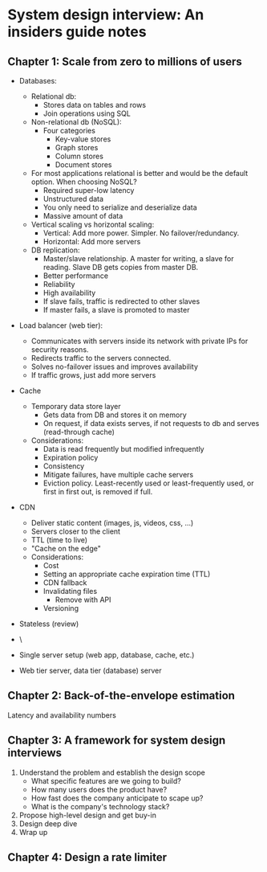 # System design interview: An insiders guide notes

## Chapter 1: Scale from zero to millions of users

* Databases:
  * Relational db:&#x20;
    * Stores data on tables and rows
    * Join operations using SQL
  * Non-relational db (NoSQL):
    * Four categories
      * Key-value stores
      * Graph stores
      * Column stores
      * Document stores
  * For most applications relational is better and would be the default option. When choosing NoSQL?
    * Required super-low latency
    * Unstructured data
    * You only need to serialize and deserialize data
    * Massive amount of data
  * Vertical scaling vs horizontal scaling:
    * Vertical: Add more power. Simpler. No failover/redundancy.
    * Horizontal: Add more servers
  * DB  replication:
    * Master/slave relationship. A master for writing, a slave for reading. Slave DB gets copies from master DB.
    * Better performance
    * Reliability
    * High availability
    * If slave fails, traffic is redirected to other slaves
    * If master fails, a slave is promoted to master
* Load balancer (web tier):
  * Communicates with servers inside its network with private IPs for security reasons.
  * Redirects traffic to the servers connected.
  * Solves no-failover issues and improves availability
  * If traffic grows, just add more servers
* Cache
  * Temporary data store layer
    * Gets data from DB and stores it on memory
    * On request, if data exists serves, if not requests to db and serves (read-through cache)
  * Considerations:
    * Data is read frequently but modified infrequently
    * Expiration policy
    * Consistency
    * Mitigate failures, have multiple cache servers
    * Eviction policy. Least-recently used or least-frequently used, or first in first out, is removed if full.
* CDN
  * Deliver static content (images, js, videos, css, ...)
  * Servers closer to the client
  * TTL (time to live)
  * "Cache on the edge"
  * Considerations:
    * Cost
    * Setting an appropriate cache expiration time (TTL)
    * CDN fallback
    * Invalidating files
      * Remove with API
    * Versioning
* Stateless (review)
* \




* Single server setup (web app, database, cache, etc.)
* Web tier server, data tier (database) server



## Chapter 2: Back-of-the-envelope estimation

Latency and availability numbers

## Chapter 3: A framework for system design interviews

1. Understand the problem and establish the design scope
   * What specific features are we going to build?
   * How many users does the product have?
   * How fast does the company anticipate to scape up?
   * What is the company's technology stack?
2. Propose high-level design and get buy-in
3. Design deep dive
4. Wrap up

## Chapter 4: Design a rate limiter

